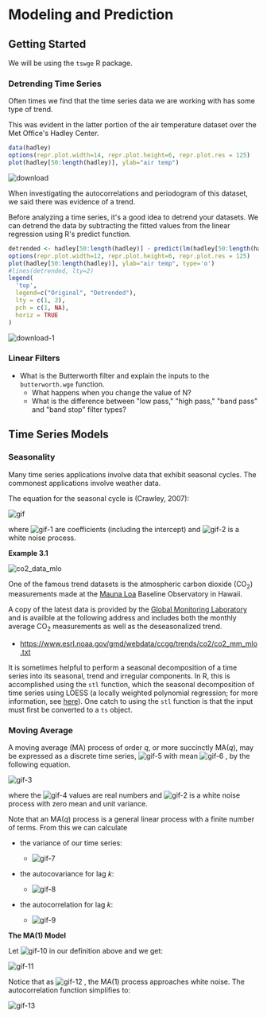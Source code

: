 # Modeling and Prediction
## Getting Started
We will be using the `tswge` R package.
### Detrending Time Series
Often times we find that the time series data we are working with has some type of trend.

This was evident in the latter portion of the air temperature dataset over the Met Office's Hadley Center.

```R
data(hadley)
options(repr.plot.width=14, repr.plot.height=6, repr.plot.res = 125)
plot(hadley[50:length(hadley)], ylab="air temp")
```
![download](https://user-images.githubusercontent.com/73894812/117097921-fb414800-ad3a-11eb-82cc-38bdb572d5ff.png)

When investigating the autocorrelations and periodogram of this dataset, we said there was evidence of a trend.

Before analyzing a time series, it's a good idea to detrend your datasets. We can detrend the data by subtracting the fitted values from the linear regression using R's predict function.

```R
detrended <- hadley[50:length(hadley)] - predict(lm(hadley[50:length(hadley)] ~ years[50:length(hadley)]))
options(repr.plot.width=12, repr.plot.height=6, repr.plot.res = 125)
plot(hadley[50:length(hadley)], ylab="air temp", type='o')
#lines(detrended, lty=2)
legend(
  'top', 
  legend=c("Original", "Detrended"),
  lty = c(1, 2),
  pch = c(1, NA),
  horiz = TRUE
)
```
![download-1](https://user-images.githubusercontent.com/73894812/117098161-af42d300-ad3b-11eb-8893-18f3fa0468cb.png)

### Linear Filters
- What is the Butterworth filter and explain the inputs to the `butterworth.wge` function.
  * What happens when you change the value of N?
  * What is the difference between "low pass," "high pass," "band pass" and "band stop" filter types?

## Time Series Models

### Seasonality
Many time series applications involve data that exhibit seasonal cycles. The commonest applications involve weather data.

The equation for the seasonal cycle is (Crawley, 2007):

![gif](https://user-images.githubusercontent.com/73894812/117098642-12813500-ad3d-11eb-8416-2d278af49ade.gif)

where ![gif-1](https://user-images.githubusercontent.com/73894812/117098698-3a709880-ad3d-11eb-8492-eb27593732bd.gif)
 are coefficients (including the intercept) and ![gif-2](https://user-images.githubusercontent.com/73894812/117098907-b66ae080-ad3d-11eb-9b9f-30d7a5d255ed.gif)
 is a white noise process.

**Example 3.1**


![co2_data_mlo](https://user-images.githubusercontent.com/73894812/117099380-0007fb00-ad3f-11eb-94de-3e8143307b7e.png)

One of the famous trend datasets is the atmospheric carbon dioxide (CO<sub>2</sub>) measurements made at the [Mauna Loa](https://www.esrl.noaa.gov/gmd/obop/mlo/) Baseline Observatory in Hawaii.

A copy of the latest data is provided by the [Global Monitoring Laboratory](https://www.esrl.noaa.gov/gmd/ccgg/trends/) and is availble at the following address and includes both the monthly average CO<sub>2</sub> measurements as well as the deseasonalized trend.

- https://www.esrl.noaa.gov/gmd/webdata/ccgg/trends/co2/co2_mm_mlo.txt

It is sometimes helpful to perform a seasonal decomposition of a time series into its seasonal, trend and irregular components.
In R, this is accomplished using the `stl` function, which the seasonal decomposition of time series using LOESS (a locally weighted polynomial regression; for more information, see [here](https://www.itl.nist.gov/div898/handbook/pmd/section1/pmd144.htm)).
One catch to using the `stl` function is that the input must first be converted to a `ts` object.

### Moving Average

A moving average (MA) process of order *q*, or more succinctly MA(*q*), may be expressed as a discrete time series, ![gif-5](https://user-images.githubusercontent.com/73894812/117099977-8cff8400-ad40-11eb-8baa-2ec2bc10d58d.gif)
 with mean ![gif-6](https://user-images.githubusercontent.com/73894812/117100006-9b4da000-ad40-11eb-9172-41f09aadac8b.gif)
, by the following equation.

![gif-3](https://user-images.githubusercontent.com/73894812/117099690-cc79a080-ad3f-11eb-8fd9-9b5c9cae61fb.gif)

where the ![gif-4](https://user-images.githubusercontent.com/73894812/117099759-0a76c480-ad40-11eb-92f6-31c2f21d7a9e.gif)
 values are real numbers and ![gif-2](https://user-images.githubusercontent.com/73894812/117099768-0f3b7880-ad40-11eb-8703-4f81b6a32b82.gif)
 is a white noise process with zero mean and unit variance.

Note that an MA(*q*) process is a general linear process with a finite number of terms.
From this we can calculate
- the variance of our time series:

  * ![gif-7](https://user-images.githubusercontent.com/73894812/117100041-b15b6080-ad40-11eb-9ef9-0dcaa2dd8940.gif)

- the autocovariance for lag *k*:

  * ![gif-8](https://user-images.githubusercontent.com/73894812/117100082-d51ea680-ad40-11eb-8a50-09a5b05c90f2.gif)

- the autocorrelation for lag *k*:

  * ![gif-9](https://user-images.githubusercontent.com/73894812/117100105-e8ca0d00-ad40-11eb-9d78-5eda50afda0f.gif)

**The MA(1) Model**

Let ![gif-10](https://user-images.githubusercontent.com/73894812/117100191-23cc4080-ad41-11eb-9c06-7328bdd8cb90.gif)
 in our definition above and we get:

![gif-11](https://user-images.githubusercontent.com/73894812/117100211-30e92f80-ad41-11eb-8bd5-789291f5cd53.gif)

Notice that as ![gif-12](https://user-images.githubusercontent.com/73894812/117100260-4a8a7700-ad41-11eb-8cd5-a9d83bfbefef.gif)
, the MA(1) process approaches white noise.
The autocorrelation function simplifies to:

![gif-13](https://user-images.githubusercontent.com/73894812/117100279-54ac7580-ad41-11eb-933a-21eb98744020.gif)

